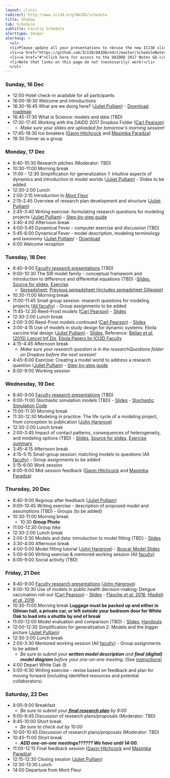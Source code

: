 ```yaml
---
layout: clinic
redirect: http://www.ici3d.org/DAIDD/schedule
title: Shadow
tab: Schedule
subtitle: Faculty Schedule
alerttype: danger
alertmsg: >
  <ul>
  <li>Please update all your presentations to <b>use the new ICI3D slide template</b>.</li>
  <li><a href="https://github.com/ICI3D/DAIDD/edit/master/scheduleNotes">Click here for access to the DAIDD 2018 Notes GD.</a></li>
  <li><a href="#">Click here for access to the DAIDDD 2017 Notes GD.</a></li>
  <li>Note that links on this page do not (necessarily) work!</li>
  </ul>
---
```



### Sunday, 16 Dec
- 12:00 Hotel check-in available for all participants
- 16:00-16:30 Welcome and introductions
- 16:30-16:45 What are we doing here? ([Juliet Pulliam]({{site.subdomainurl}}/team/pulliam/)) - [Download roadmap](../roadmap/DAIDD2016roadmap.pdf)
- 16:45-17:30 What is Science: models and data (TBD)
- 17:30-17:45 Working with the DAIDD 2017 Dropbox Folder ([Carl Pearson]({{site.subdomainurl}}/team/pearson/))
    - _Make sure your slides are uploaded for tomorrow's morning session!_
- 17:45-18:30 Ice breakers ([Gavin Hitchcock]({{site.subdomainurl}}/team/hitchcock/) and [Masimba Paradza]({{site.subdomainurl}}/team/paradza/))
- 18:30 Dinner as a group

### Monday, 17 Dec
- 8:40-10:30 Research pitches (Moderator: TBD)
- 10:30-11:00 Morning break
- 11:00 - 12:30 Simplification for generalization 1: Intuitive aspects of dynamics and introduction to model worlds ([Juliet Pulliam]({{site.subdomainurl}}/team/pulliam/)) - Slides to be added
- 12:30-2:00 Lunch
- 2:00-2:15 Introduction to [Mont Fleur](http://www.whiteoakwildlife.org/wop)
- 2:15-2:45 Overview of research plan development and structure ([Juliet Pulliam]({{site.subdomainurl}}/team/pulliam/))
- 2:45-3:40 Writing exercise: formulating research questions for modeling projects ([Juliet Pulliam]({{site.subdomainurl}}/team/pulliam/)) - [Step-by-step guide](../Materials/researchQuestions)
- 3:40-4:00 Afternoon break
- 4:00-5:45 Dynamical Fever - computer exercise and discussion (TBD)
- 5:45-6:00 Dynamical Fever - model description, modeling terminology and taxonomy ([Juliet Pulliam]({{site.subdomainurl}}/team/pulliam/)) - [Download](../Materials/modelTaxonomy)
- 6:00 Welcome reception

### Tuesday, 18 Dec

- 8:40-9:00 [Faculty research presentations](../Materials/researchPresentations) (TBD)
- 9:00-10:30 The SIR model family - conceptual framework and introduction to difference and differential equations (TBD) -[Slides](https://github.com/dushoff/disease_model_talks/blob/master/git_push/family.draft.pdf), [Source for slides](https://github.com/dushoff/disease_model_talks), [Exercise](../Materials/SIRmodelFamily)
  - [Spreadsheet](http://tinyurl.com/SIR-DAIDD-2016); [Previous spreadsheet (includes spreadsheet Gillespie)](http://tinyurl.com/SIR-DAIDD-2015)
- 10:30-11:00 Morning break
- 11:00-11:45 Small group session: research questions for modeling projects ([All faculty]({{site.subdomainurl}}/team/)) - Group assignments to be added
- 11:45-12:30 Reed-Frost models ([Carl Pearson]({{site.subdomainurl}}/team/pearson/)) - [Slides](../Materials/Pearon-ReedFrostModels.pdf)
- 12:30-2:00 Lunch break
- 2:00-3:00 Reed-Frost models continued ([Carl Pearson]({{site.subdomainurl}}/team/pearson/)) - [Slides](../Materials/Pearon-ReedFrostModels.pdf)
- 3:00-4:15 Use of models in study design for dynamic systems: Ebola vaccine trial design ([Juliet Pulliam]({{site.subdomainurl}}/team/pulliam/)) - [Slides](../Materials/Bellan-ModelsInStudyDesign-Ebola.pdf), Reference:
  [Bellan _et al._ (2015) _Lancet Inf Dis_](http://bellanlab.publichealth.uga.edu/wp-content/uploads/2016/09/BellanEtAl-SLEbola-LancetID-2015.pdf), [Ebola Papers by ICI3D Faculty](http://ebola.ici3d.org)
- 4:15-4:45 Afternoon break
    - _Make sure your research question is in the researchQuestions folder on Dropbox before the next session!_
- 4:45-6:00 Exercise: Creating a model world to address a research question ([Juliet Pulliam]({{site.subdomainurl}}/team/pulliam/)) - [Step-by-step guide](../Materials/modelWorld)
- 8:00-9:00 Working session

### Wednesday, 19 Dec
- 8:40-9:00 [Faculty research presentations](../Materials/researchPresentations) (TBD)
- 9:00-11:00 Stochastic simulation models (TBD) - [Slides](https://www.dropbox.com/s/678dx9io8fqnxyg/Borchering_stochastic_simulation_DAIDD2016.pdf?dl=1) - [Stochastic Simulation Code](https://github.com/ICI3D/RTutorials/raw/15f3f2d1c6b8d99c9762617c700e0e8bbf206482/spillover_introductions.R)
- 11:00-11:30 Morning break
- 11:30-12:30 Modeling in practice: The life cycle of a modeling project, from conception to publication ([John Hargrove]({{site.subdomainurl}}/team/hargrove))
- 12:30-2:00 Lunch break
- 2:00-3:45 Impact of contact patterns, consequences of heterogeneity, and modeling options (TBD) - [Slides](https://github.com/dushoff/disease_model_talks/tree/master/git_push/heterogeneity.draft.pdf), [Source for slides](https://github.com/dushoff/disease_model_talks/), [Exercise summary](../Materials/heterogeneityTutorialSummary.pdf)
- 3:45-4:15 Afternoon break
- 4:15-5:15 Small-group session: matching models to questions (All [faculty]({{site.subdomainurl}}/team/)) - Group assignments to be added
- 5:15-6:00 Work session
- 8:00-9:00 Mid-session feedback ([Gavin Hitchcock]({{site.subdomainurl}}/team/hitchcock/) and [Masimba Paradza]({{site.subdomainurl}}/team/paradza/))

### Thursday, 20 Dec

- 8:40-9:00 Regroup after feedback ([Juliet Pulliam]({{site.subdomainurl}}/team/pulliam/))
- 9:00-10:45 Writing exercise - description of proposed model and assumptions (TBD) - Groups (to be added)
- 10:30-11:00 Morning break
    - 10:30 **Group Photo**
- 11:00-12:30 Group hike
- 12:30-2:00 Lunch break
- 2:00-3:30 Models and data: introduction to model fitting  (TBD) - [Slides](../Materials/Bellan-ModelsData-IntrotoModelFitting.pdf)
- 3:30-4:00 Afternoon break
- 4:00-5:00 Model fitting tutorial ([John Hargrove]({{site.subdomainurl}}/team/hargrove/)) - [Boxcar Model Slides](../Materials/boxcarModels.pdf)
- 5:00-6:00 Writing exercise & mentored working session (All [faculty]({{site.subdomainurl}}/team/))
- 8:00-9:00 Social activity (TBD)

### Friday, 21 Dec

- 8:40-9:00 [Faculty research presentations](../Materials/researchPresentations) ([John Hargrove]({{site.subdomainurl}}/team/hargrove))
- 9:00-10:30 Use of models in public health decision-making: Dengue vaccination roll-out ([Carl Pearson]({{site.subdomainurl}}/team/pearson/)) - [Slides](https://docs.google.com/presentation/d/1JqrGCGnlZLgguxWxeyEEwOBbJYnQaglXbRrq2P_x2Nc/pub?start=false&loop=false&delayms=3000) - [Flasche _et al_. 2016](http://journals.plos.org/plosmedicine/article?id=10.1371/journal.pmed.1002181), [Hladish _et al_. 2016 ](http://journals.plos.org/plosntds/article?id=10.1371/journal.pntd.0004661)
- 10:30-11:00 Morning break **Luggage must be packed up and either in Gilman hall, a private car, or left outside your bedroom door for White Oak to load into a shuttle by end of break**
- 11:00-12:00 Model evaluation and comparison (TBD) - [Slides](https://github.com/dushoff/statistics_talks/blob/master/git_push/evaluation.draft.pdf), [Handouts](https://github.com/dushoff/statistics_talks/blob/master/git_push/evaluation.handouts.pdf)
- 12:00-12:30 Simplification for generalization 2: Models and the bigger picture ([Juliet Pulliam]({{site.subdomainurl}}/team/pulliam/))
- 12:30-2:00 Lunch break
- 2:00-3:30 Mentored working session (All [faculty]({{site.subdomainurl}}/team/)) - Group assignments to be added
    - _Be sure to submit your **written model description** and **final (digital) model diagram** before your one-on-one meeting_. (See [instructions](../Materials/instructions))
- 4:00 Depart White Oak :cry:
- 5:00-6:30 Writing exercise - revise based on feedback and plan for moving forward (including identified resources and potential collaborators)

### Saturday, 22 Dec

- 8:00-9:00 Breakfast
    - _Be sure to submit your [**final research plan**](../Materials/researchPlans) by 9:00_
- 9:00-9:45 Discussion of research plans/proposals (Moderator: TBD)
- 9:45-10:00 Short break
    - _Be sure to check out by 10:00_
- 10:00-10:45 Discussion of research plans/proposals (Moderator: TBD)
- 10:45-11:00 Short break
    - ***ADD one-on-one meetings?????? We have until 14:00.***
- 11:00-12:15 Final feedback session ([Gavin Hitchcock]({{site.subdomainurl}}/team/hitchcock/) and [Masimba Paradza]({{site.subdomainurl}}/team/paradza/))
- 12:15-12:30 Closing session ([Juliet Pulliam]({{site.subdomainurl}}/team/pulliam/))
- 12:30-13:30 Lunch
- 14:00 Departure from Mont Fleur

